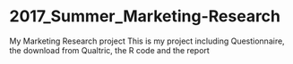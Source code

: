 # 2017_Summer_Marketing-Research
My Marketing Research project 
This is my project including Questionnaire, the download from Qualtric, the R code and the report
